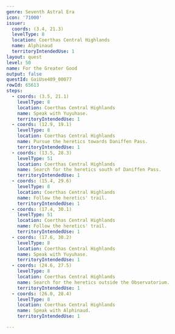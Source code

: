```yaml
---
genre: Seventh Astral Era
icon: '71000'
issuer:
  coords: (3.4, 21.3)
  levelType: 8
  location: Coerthas Central Highlands
  name: Alphinaud
  territoryIntendedUse: 1
layout: quest
level: 50
name: For the Greater Good
output: false
questId: GaiUse409_00077
rowId: 65613
steps:
  - coords: (3.5, 21.1)
    levelType: 8
    location: Coerthas Central Highlands
    name: Speak with Yuyuhase.
    territoryIntendedUse: 1
  - coords: (12.9, 19.1)
    levelType: 8
    location: Coerthas Central Highlands
    name: Pursue the heretics towards Daniffen Pass.
    territoryIntendedUse: 1
  - coords: (13.5, 28.3)
    levelType: 51
    location: Coerthas Central Highlands
    name: Search for the heretics south of Daniffen Pass.
    territoryIntendedUse: 1
  - coords: (15.4, 29.6)
    levelType: 8
    location: Coerthas Central Highlands
    name: Follow the heretics' trail.
    territoryIntendedUse: 1
  - coords: (17.4, 30.1)
    levelType: 51
    location: Coerthas Central Highlands
    name: Follow the heretics' trail.
    territoryIntendedUse: 1
  - coords: (17.6, 30.2)
    levelType: 8
    location: Coerthas Central Highlands
    name: Speak with Yuyuhase.
    territoryIntendedUse: 1
  - coords: (24.6, 27.5)
    levelType: 8
    location: Coerthas Central Highlands
    name: Search for the heretics outside the Observatorium.
    territoryIntendedUse: 1
  - coords: (26.0, 28.4)
    levelType: 8
    location: Coerthas Central Highlands
    name: Speak with Alphinaud.
    territoryIntendedUse: 1

---
```

